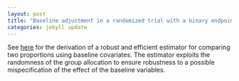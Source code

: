 ```yaml
--- 
layout: post 
title: "Baseline adjustment in a randomized trial with a binary endpoint" 
categories: jekyll update
---
```


See
[here](https://bozenne.github.io/doc/efficientBaselineAdjustment/efficientBaselineAdjustment.pdf)
for the derivation of a robust and efficient estimator for comparing
two proportions using baseline covariates. The estimator exploits the
randomness of the group allocation to ensure robustness to a possible
mispecification of the effect of the baseline variables.

